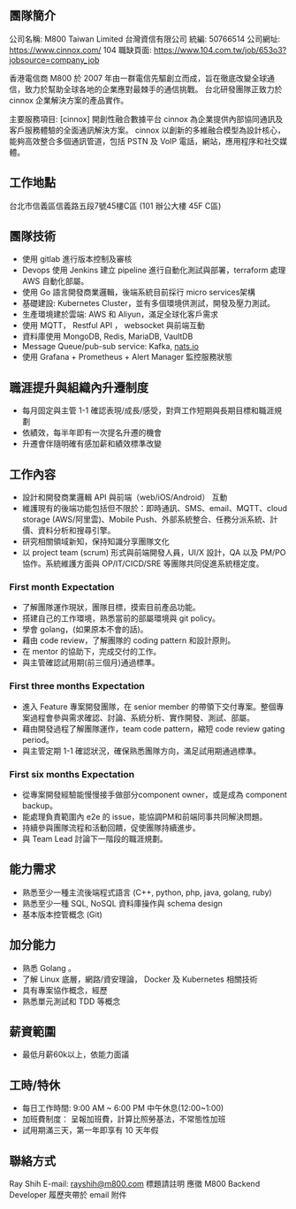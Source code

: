 ## 團隊簡介

公司名稱:
M800 Taiwan Limited 台灣資信有限公司
統編: 50766514
公司網址: https://www.cinnox.com/
104 職缺頁面: https://www.104.com.tw/job/653o3?jobsource=company_job

香港電信商 M800 於 2007 年由一群電信先驅創立而成，旨在徹底改變全球通信，致力於幫助全球各地的企業應對最棘手的通信挑戰。
台北研發團隊正致力於 cinnox 企業解決方案的產品實作。

主要服務項目:
[cinnox]
開創性融合數據平台 cinnox 為企業提供內部協同通訊及客戶服務體驗的全面通訊解決方案。
cinnox 以創新的多維融合模型為設計核心，能夠高效整合多個通訊管道，包括 PSTN 及 VoIP 電話，網站，應用程序和社交媒體。

## 工作地點

台北市信義區信義路五段7號45樓C區 (101 辦公大樓 45F C區)

## 團隊技術

* 使用 gitlab 進行版本控制及審核
* Devops 使用 Jenkins 建立 pipeline 進行自動化測試與部署，terraform 處理 AWS 自動化部屬。
* 使用 Go 語言開發商業邏輯，後端系統目前採行 micro services架構
* 基礎建設: Kubernetes Cluster，並有多個環境供測試，開發及壓力測試。
* 生產環境建於雲端: AWS 和 Aliyun，滿足全球化客戶需求
* 使用 MQTT， Restful API ， websocket 與前端互動
* 資料庫使用 MongoDB, Redis, MariaDB, VaultDB
* Message Queue/pub-sub service: Kafka, [nats.io](https://nats.io/)
* 使用 Grafana + Prometheus + Alert Manager 監控服務狀態

## 職涯提升與組織內升遷制度

* 每月固定與主管 1-1 確認表現/成長/感受，對齊工作短期與長期目標和職涯規劃
* 依績效，每半年即有一次提名升遷的機會
* 升遷會伴隨明確有感加薪和績效標準改變

## 工作內容

* 設計和開發商業邏輯 API 與前端（web/iOS/Android） 互動
* 維護現有的後端功能包括但不限於：即時通訊、SMS、email、MQTT、cloud storage (AWS/阿里雲)、Mobile Push、外部系統整合、任務分派系統、計價、資料分析和搜尋引擎。
* 研究相關領域新知，保持知識分享團隊文化
* 以 project team (scrum) 形式與前端開發人員，UI/X 設計，QA 以及 PM/PO 協作。系統維護方面與 OP/IT/CICD/SRE 等團隊共同促進系統穩定度。 

### First month Expectation

* 了解團隊運作現狀，團隊目標，摸索目前產品功能。
* 搭建自己的工作環境，熟悉當前的部屬環境與 git policy。
* 學會 golang，(如果原本不會的話)。
* 藉由 code review，了解團隊的 coding pattern 和設計原則。
* 在 mentor 的協助下，完成交付的工作。
* 與主管確認試用期(前三個月)通過標準。

### First three months Expectation

* 進入 Feature 專案開發團隊，在 senior member 的帶領下交付專案。整個專案過程會參與需求確認、討論、系統分析、實作開發、測試、部屬。
* 藉由開發過程了解團隊運作，team code pattern，縮短 code review gating period。
* 與主管定期 1-1 確認狀況，確保熟悉團隊方向，滿足試用期通過標準。

### First six months  Expectation

* 從專案開發經驗能慢慢接手做部分component owner，或是成為 component backup。
* 能處理負責範圍內 e2e 的 issue，能協調PM和前端同事共同解決問題。
* 持續參與團隊流程和活動回饋，促使團隊持續進步。
* 與 Team Lead 討論下一階段的職涯規劃。

## 能力需求

* 熟悉至少一種主流後端程式語言 (C++, python, php, java, golang, ruby)
* 熟悉至少一種 SQL, NoSQL 資料庫操作與 schema design
* 基本版本控管概念 (Git)

## 加分能力

* 熟悉 Golang 。
* 了解 Linux 底層，網路/資安理論， Docker 及 Kubernetes 相關技術
* 具有專案協作概念，經歷
* 熟悉單元測試和 TDD 等概念

## 薪資範圍

* 最低月薪60k以上，依能力面議

## 工時/特休

* 每日工作時間: 9:00 AM ~ 6:00 PM  中午休息(12:00~1:00)
* 加班費制度： 呈報加班費，計算比照勞基法，不常態性加班
* 試用期滿三天，第一年即享有 10 天年假

## 聯絡方式

Ray Shih
E-mail: rayshih@m800.com
標題請註明 應徵 M800 Backend Developer
履歷夾帶於 email 附件